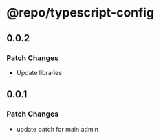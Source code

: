 # @repo/typescript-config

## 0.0.2

### Patch Changes

- Update libraries

## 0.0.1

### Patch Changes

- update patch for main admin

